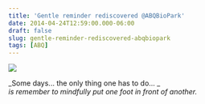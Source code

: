 ```yaml
---
title: 'Gentle reminder rediscovered @ABQBioPark'
date: 2014-04-24T12:59:00.000-06:00
draft: false
slug: gentle-reminder-rediscovered-abqbiopark
tags: [ABQ]
---
```


![](/images/blog/legacy/DSC00931+(2)+(Large).JPG)

_Some days... the only thing one has to do... _  
_is remember to mindfully put one foot in front of another._